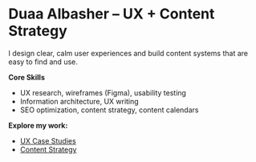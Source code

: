 # Duaa Albasher – UX + Content Strategy
I design clear, calm user experiences and build content systems that are easy to find and use.

**Core Skills**  
- UX research, wireframes (Figma), usability testing  
- Information architecture, UX writing  
- SEO optimization, content strategy, content calendars  

**Explore my work:**  
- [UX Case Studies](./ux.md)  
- [Content Strategy](./content.md)  

